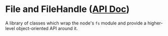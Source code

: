 # File and FileHandle ([API Doc](https://aradzie.github.io/fsx/fsx-file/))

A library of classes which wrap the node's `fs` module and provide
a higher-level object-oriented API around it.
